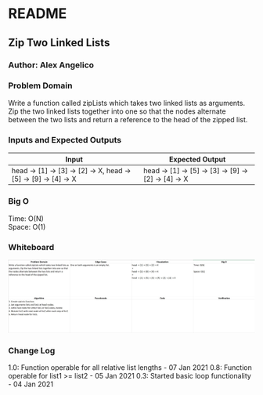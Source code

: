 # README

## Zip Two Linked Lists

### Author: Alex Angelico

### Problem Domain

Write a function called zipLists which takes two linked lists as arguments. Zip the two linked lists together into one so that the nodes alternate between the two lists and return a reference to the head of the zipped list.

### Inputs and Expected Outputs

Input | Expected Output
----- | ---------------
head -> [1] -> [3] -> [2] -> X, head -> [5] -> [9] -> [4] -> X | head -> [1] -> [5] -> [3] -> [9] -> [2] -> [4] -> X

### Big O

Time: O(N)  
Space: O(1)

### Whiteboard

![Challenge 08 Whiteboard](../../assets/ll-zip.jpg)

### Change Log

1.0: Function operable for all relative list lengths - 07 Jan 2021
0.8: Function operable for list1 >= list2 - 05 Jan 2021
0.3: Started basic loop functionality - 04 Jan 2021

